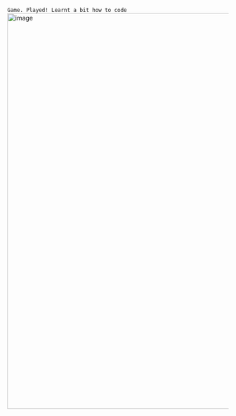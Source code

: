 `Game. Played! Learnt a bit how to code`
<img width="1916" height="898" alt="image" src="https://github.com/user-attachments/assets/9face5f1-fd92-4a12-9c5b-bfae4c5887c9" />
